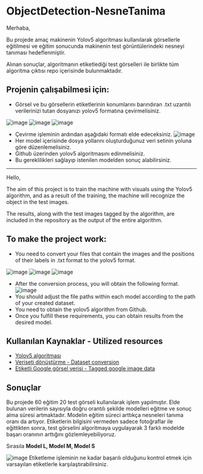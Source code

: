 # ObjectDetection-NesneTanima

Merhaba,

Bu projede amaç makinenin Yolov5 algoritması kullanılarak görsellerle eğitilmesi ve eğitim sonucunda makinenin test görüntülerindeki nesneyi tanıması hedeflenmiştir.

Alınan sonuçlar, algoritmanın etiketlediği test görselleri ile birlikte tüm algoritma çıktısı repo içerisinde bulunmaktadır.

## Projenin çalışabilmesi için:
- Görsel ve bu görsellerin etiketlerinin konumlarını barındıran .txt uzantılı verilerinizi tutan dosyanızı yolov5 formatına çevirmelisiniz.
  
 ![image](https://github.com/OzcanFatihCan/ObjectDetection-NesneTanima/assets/93872480/40a86e96-b375-428c-a8d6-23f4e5247dec)
 ![image](https://github.com/OzcanFatihCan/ObjectDetection-NesneTanima/assets/93872480/4341a297-2852-48a3-b474-e06f9bd582fc)
 ![image](https://github.com/OzcanFatihCan/ObjectDetection-NesneTanima/assets/93872480/cf1465b2-6ae6-4608-9d26-205f37b3823e)
- Çevirme işleminin ardından aşağıdaki formatı elde edeceksiniz.
 ![image](https://github.com/OzcanFatihCan/ObjectDetection-NesneTanima/assets/93872480/a8b4a1e3-693b-4575-96f4-e59adc07c313)
- Her model içerisinde dosya yollarını oluşturduğunuz veri setinin yoluna göre düzenlemelisiniz.
- Github üzerinden yolov5 algoritmasını edinmelisiniz.
- Bu gereklilikleri sağlayıp istenilen modelden sonuç alabilirsiniz.

--------------------------------------------------------------------------------
Hello,

The aim of this project is to train the machine with visuals using the Yolov5 algorithm, and as a result of the training, the machine will recognize the object in the test images.

The results, along with the test images tagged by the algorithm, are included in the repository as the output of the entire algorithm.

## To make the project work:
- You need to convert your files that contain the images and the positions of their labels in .txt format to the yolov5 format.

 ![image](https://github.com/OzcanFatihCan/ObjectDetection-NesneTanima/assets/93872480/40a86e96-b375-428c-a8d6-23f4e5247dec)
 ![image](https://github.com/OzcanFatihCan/ObjectDetection-NesneTanima/assets/93872480/4341a297-2852-48a3-b474-e06f9bd582fc)
 ![image](https://github.com/OzcanFatihCan/ObjectDetection-NesneTanima/assets/93872480/cf1465b2-6ae6-4608-9d26-205f37b3823e)

- After the conversion process, you will obtain the following format.
 ![image](https://github.com/OzcanFatihCan/ObjectDetection-NesneTanima/assets/93872480/a8b4a1e3-693b-4575-96f4-e59adc07c313)
- You should adjust the file paths within each model according to the path of your created dataset.
- You need to obtain the yolov5 algorithm from Github.
- Once you fulfill these requirements, you can obtain results from the desired model.


## Kullanılan Kaynaklar - Utilized resources
- [Yolov5 algoritması](https://github.com/ultralytics/yolov5)
- [Veriseti dönüştürme - Dataset conversion](https://github.com/RapidAI/YOLO2COCO)
- [Etiketli Google görsel verisi - Tagged google image data](https://storage.googleapis.com/openimages/web/visualizer/index.html?set=train&type=segmentation&r=false&c=%2Fm%2F0h8my_4)


## Sonuçlar
Bu projede 60 eğitim 20 test görseli kullanılarak işlem yapılmıştır.
Elde bulunan verilerin sayısıyla doğru orantılı şekilde modelleri eğitme ve sonuç alma süresi artmaktadır. Modelin eğitim süreci arttıkça nesneleri tanıma oranı da artıyor.
Etiketlerin bilgisini vermeden sadece fotoğraflar ile eğittikten sonra, test görselini algoritmaya uygulayarak 3 farklı modelde başarı oranının arttığını gözlemleyebiliyoruz. 

Sırasıla
**Model L, Model M, Model S**

![image](https://github.com/OzcanFatihCan/ObjectDetection-NesneTanima/assets/93872480/7377e7c5-44ed-4678-a294-ed85b1b319a5)
Etiketleme işleminin ne kadar başarılı olduğunu kontrol etmek için varsayılan etiketlerle karşılaştırabilirsiniz.
